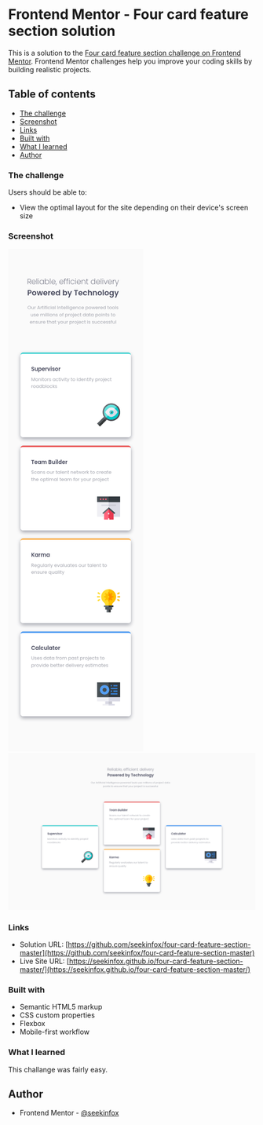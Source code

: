 # Frontend Mentor - Four card feature section solution

This is a solution to the [Four card feature section challenge on Frontend Mentor](https://www.frontendmentor.io/challenges/four-card-feature-section-weK1eFYK). Frontend Mentor challenges help you improve your coding skills by building realistic projects.

## Table of contents


  - [The challenge](#the-challenge)
  - [Screenshot](#screenshot)
  - [Links](#links)
  - [Built with](#built-with)
  - [What I learned](#what-i-learned)
- [Author](#author)
### The challenge

Users should be able to:

- View the optimal layout for the site depending on their device's screen size

### Screenshot

![](https://raw.githubusercontent.com/seekinfox/four-card-feature-section-master/main/Screenshot_2021-09-15%20Frontend%20Mentor%20Four%20card%20feature%20section(2).png)
![](https://raw.githubusercontent.com/seekinfox/four-card-feature-section-master/main/Screenshot_2021-09-15%20Frontend%20Mentor%20Four%20card%20feature%20section(1).png)

### Links

- Solution URL: [https://github.com/seekinfox/four-card-feature-section-master](https://github.com/seekinfox/four-card-feature-section-master)
- Live Site URL: [https://seekinfox.github.io/four-card-feature-section-master/](https://seekinfox.github.io/four-card-feature-section-master/)


### Built with

- Semantic HTML5 markup
- CSS custom properties
- Flexbox
- Mobile-first workflow

### What I learned

This challange was fairly easy.

## Author

- Frontend Mentor - [@seekinfox](https://www.frontendmentor.io/profile/seekinfox)

